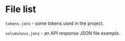 # File list

`tokens.jons` - some tokens used in the project.

`voluminous.jons` - an API response JSON file example.
